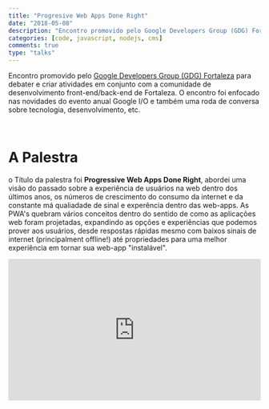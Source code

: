 ```yaml
---
title: "Progresive Web Apps Done Right"
date: "2018-05-08"
description: "Encontro promovido pelo Google Developers Group (GDG) Fortaleza para debater e criar atividades em conjunto com a comunidade de desenvolvimento front-end/back-end de Fortaleza. O encontro foi enfocado nas novidades do evento anual Google I/O e também uma roda de conversa sobre tecnologia, desenvolvimento, etc."
categories: [code, javascript, nodejs, cms]
comments: true
type: "talks"
---
```


Encontro promovido pelo [Google Developers Group (GDG) Fortaleza](https://www.facebook.com/events/1985627951703018/) para debater e criar atividades em conjunto com a comunidade de desenvolvimento front-end/back-end de Fortaleza. O encontro foi enfocado nas novidades do evento anual Google I/O e também uma roda de conversa sobre tecnologia, desenvolvimento, etc.

<br />

# A Palestra

o Título da palestra foi **Progressive Web Apps Done Right**, abordei uma visão do passado sobre a experiência de usuários na web dentro dos últimos anos, os números de crescimento do consumo da internet e da constante má qualiadade de sinal e experência dentro das web-apps. As PWA's quebram vários conceitos dentro do sentido de como as aplicações web foram projetadas, expandindo as opções e experiências que podemos prover aos usuários, desde respostas rápidas mesmo com baixos sinais de internet (principalment offline!) até propriedades para uma melhor experiência em tornar sua web-app "instalável".
<br />

<div style="left: 0; width: 100%; height: 0; position: relative; padding-bottom: 56.1972%;"><iframe src="https://speakerdeck.com/player/5fbd94105d044b36adc29d5ac52763b2?slide=2" style="border: 0; top: 0; left: 0; width: 100%; height: 100%; position: absolute;" allowfullscreen scrolling="no" allow="encrypted-media"></iframe></div>
